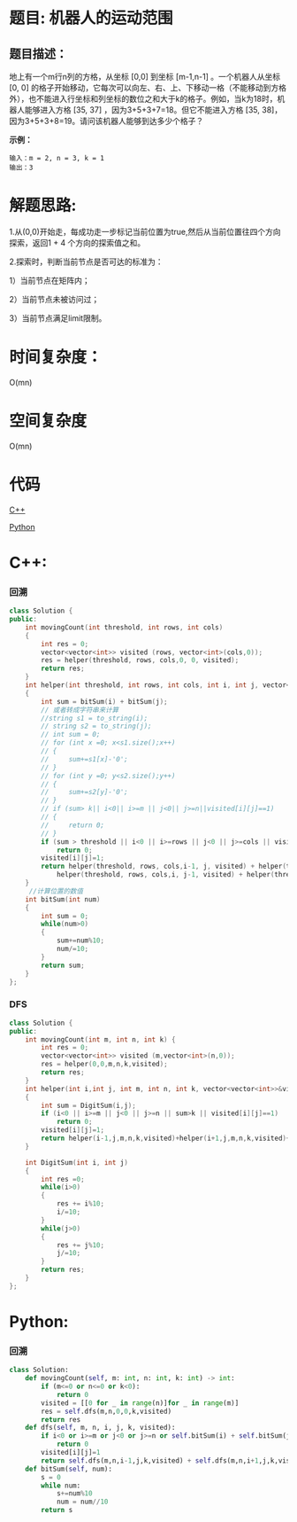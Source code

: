 # 题目: 机器人的运动范围

## 题目描述：
地上有一个m行n列的方格，从坐标 [0,0] 到坐标 [m-1,n-1] 。一个机器人从坐标 [0, 0] 的格子开始移动，它每次可以向左、右、上、下移动一格（不能移动到方格外），也不能进入行坐标和列坐标的数位之和大于k的格子。例如，当k为18时，机器人能够进入方格 [35, 37] ，因为3+5+3+7=18。但它不能进入方格 [35, 38]，因为3+5+3+8=19。请问该机器人能够到达多少个格子？
  
  **示例：**
  ```
输入：m = 2, n = 3, k = 1
输出：3
  ```
  
# 解题思路:
1.从(0,0)开始走，每成功走一步标记当前位置为true,然后从当前位置往四个方向探索，返回1 + 4 个方向的探索值之和。

2.探索时，判断当前节点是否可达的标准为：

1）当前节点在矩阵内；

2）当前节点未被访问过；

3）当前节点满足limit限制。

# 时间复杂度：
O(mn)
# 空间复杂度
 O(mn)
# 代码

[C++](./RobotMove.cpp)

[Python](./RobotMove.py)

# C++: 
###  回溯
```c++
class Solution {
public:
    int movingCount(int threshold, int rows, int cols)
    {
        int res = 0;
        vector<vector<int>> visited (rows, vector<int>(cols,0));
        res = helper(threshold, rows, cols,0, 0, visited);
        return res;
    }
    int helper(int threshold, int rows, int cols, int i, int j, vector<vector<int>> &visited)
    {
        int sum = bitSum(i) + bitSum(j);
        // 或者转成字符串来计算
        //string s1 = to_string(i);
        // string s2 = to_string(j);
        // int sum = 0;
        // for (int x =0; x<s1.size();x++)
        // {
        //     sum+=s1[x]-'0';
        // }
        // for (int y =0; y<s2.size();y++)
        // {
        //     sum+=s2[y]-'0';
        // }
        // if (sum> k|| i<0|| i>=m || j<0|| j>=n||visited[i][j]==1)
        // {
        //     return 0;
        // }
        if (sum > threshold || i<0 || i>=rows || j<0 || j>=cols || visited[i][j]==1)
            return 0;
        visited[i][j]=1;
        return helper(threshold, rows, cols,i-1, j, visited) + helper(threshold, rows, cols,i+1, j, visited) +
            helper(threshold, rows, cols,i, j-1, visited) + helper(threshold, rows, cols,i, j+1, visited) + 1;
    }
     //计算位置的数值
    int bitSum(int num)
    {
        int sum = 0;
        while(num>0)
        {
            sum+=num%10;
            num/=10;
        }
        return sum;
    }
};
```
### DFS
```c++
class Solution {
public:
    int movingCount(int m, int n, int k) {
        int res = 0;
        vector<vector<int>> visited (m,vector<int>(n,0));
        res = helper(0,0,m,n,k,visited);
        return res;
    }
    int helper(int i,int j, int m, int n, int k, vector<vector<int>>&visited)
    {
        int sum = DigitSum(i,j);
        if (i<0 || i>=m || j<0 || j>=n || sum>k || visited[i][j]==1)
            return 0;
        visited[i][j]=1;
        return helper(i-1,j,m,n,k,visited)+helper(i+1,j,m,n,k,visited)+helper(i,j-1,m,n,k,visited)+helper(i,j+1,m,n,k,visited)+1;
    }

    int DigitSum(int i, int j)
    {
        int res =0;
        while(i>0)
        {
            res += i%10;
            i/=10;
        }
        while(j>0)
        {
            res += j%10;
            j/=10;
        }
        return res;
    }
};
```

# Python:
###  回溯
```python
class Solution:
    def movingCount(self, m: int, n: int, k: int) -> int:
        if (m<=0 or n<=0 or k<0):
            return 0
        visited = [[0 for _ in range(n)]for _ in range(m)]
        res = self.dfs(m,n,0,0,k,visited)
        return res
    def dfs(self, m, n, i, j, k, visited):
        if i<0 or i>=m or j<0 or j>=n or self.bitSum(i) + self.bitSum(j) >k or visited[i][j]==1:
            return 0
        visited[i][j]=1
        return self.dfs(m,n,i-1,j,k,visited) + self.dfs(m,n,i+1,j,k,visited) + self.dfs(m,n,i,j+1,k,visited) +  self.dfs(m,n,i,j-1,k,visited) + 1
    def bitSum(self, num):
        s = 0
        while num:
            s+=num%10
            num = num//10
        return s
```

